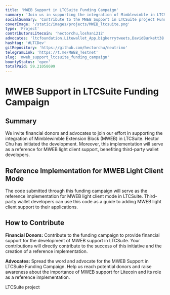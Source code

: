 ```yaml
---
title: 'MWEB Support in LTCSuite Funding Campaign'
summary: 'Join us in supporting the integration of Mimblewimble in LTCSuite for fungible Litecoin functionality and as a reference implementation for MWEB light client mode.'
socialSummary: 'Contribute to the MWEB Support in LTCSuite project Funding Campaign and be a part of shaping the future of Litecoin development. This implementation will serve as a reference for MWEB light client support.'
coverImage: '/static/images/projects/MWEB_ltcsuite.png'
type: 'Project'
contributorsLitecoin: 'hectorchu,loshan1212'
advocates: 'ltcfoundation,Litewallet_App,bigkerrytweets,DavidBurkett38'
hashtag: '#LTCDev'
gitRepository: 'https://github.com/hectorchu/neutrino'
telegramLink: 'https://t.me/MWEB_Testnet'
slug: 'mweb_support_ltcsuite_funding_campaign'
bountyStatus: 'open'
totalPaid: 59.21058699
---
```


# MWEB Support in LTCSuite Funding Campaign

## Summary

We invite financial donors and advocates to join our effort in supporting the integration of Mimblewimble Extension Block (MWEB) in LTCSuite. Hector Chu has initiated the development. Moreover, this implementation will serve as a reference for MWEB light client support, benefiting third-party wallet developers.

## Reference Implementation for MWEB Light Client Mode

The code submitted through this funding campaign will serve as the reference implementation for MWEB light client mode in LTCSuite. Third-party wallet developers can use this code as a guide to adding MWEB light client support to their applications.

## How to Contribute

**Financial Donors:** Contribute to the funding campaign to provide financial support for the development of MWEB support in LTCSuite. Your contributions will directly contribute to the success of this initiative and the creation of a reference implementation.

**Advocates:** Spread the word and advocate for the MWEB Support in LTCSuite Funding Campaign. Help us reach potential donors and raise awareness about the importance of MWEB support for Litecoin and its role as a reference implementation.

LTCSuite project
